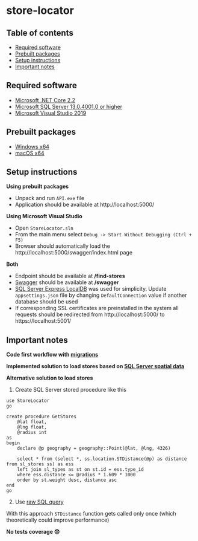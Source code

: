 # store-locator

## Table of contents
- [Required software](#required-software)
- [Prebuilt packages](#prebuilt-packages)
- [Setup instructions](#setup-instructions)
- [Important notes](#important-notes)

## Required software

- [Microsoft .NET Core 2.2](https://dotnet.microsoft.com/download)
- [Microsoft SQL Server 13.0.4001.0 or higher](https://www.microsoft.com/en-us/sql-server/sql-server-downloads)
- [Microsoft Visual Studio 2019](https://visualstudio.microsoft.com/)

## Prebuilt packages

- [Windows x64](https://guidance1-my.sharepoint.com/:u:/g/personal/anton_burkovsky_guidance_com/EQdCMse2LcNEmrBcwth0zEYBigjaELv2qr1FmAQIWFQSMg?e=LMwUPD)
- [macOS x64](https://guidance1-my.sharepoint.com/:u:/g/personal/anton_burkovsky_guidance_com/ERZr5oI0bAlLhL17oTiCE8gBpBQ5QfCT6V9UglBjT9x7UA?e=GVfj03)

## Setup instructions

**Using prebuilt packages**

- Unpack and run `API.exe` file
- Application should be available at http://localhost:5000/

**Using Microsoft Visual Studio**

- Open `StoreLocator.sln`
- From the main menu select `Debug -> Start Without Debugging (Ctrl + F5)`
- Browser should automatically load the http://localhost:5000/swagger/index.html page

**Both**

- Endpoint should be available at **/find-stores**
- [Swagger](https://swagger.io/) should be available at **/swagger**
- [SQL Server Express LocalDB](https://docs.microsoft.com/en-us/sql/database-engine/configure-windows/sql-server-express-localdb) was used for simplicity. Update `appsettings.json` file by changing `DefaultConnection` value if another database should be used
- If corresponding SSL certificates are preinstalled in the system all requests should be redirected from http://localhost:5000/ to https://localhost:5001/

## Important notes

**Code first workflow with [migrations](https://docs.microsoft.com/en-us/ef/core/managing-schemas/migrations/)**

**Implemented solution to load stores based on [SQL Server spatial data](https://docs.microsoft.com/en-us/sql/relational-databases/spatial/spatial-data-sql-server)**

**Alternative solution to load stores**

1. Create SQL Server stored procedure like this
```
use StoreLocator
go

create procedure GetStores
	@lat float,
	@lng float,
	@radius int
as
begin
	declare @p geography = geography::Point(@lat, @lng, 4326)

	select * from (select *, ss.location.STDistance(@p) as distance from sl_stores ss) as ess
	left join sl_types as st on st.id = ess.type_id
	where ess.distance <= @radius * 1.609 * 1000
	order by st.weight desc, distance asc
end
go
```
2. Use [raw SQL query](https://docs.microsoft.com/en-us/ef/core/querying/raw-sql)

With this approach `STDistance` function gets called only once (which theoretically could improve performance)

**No tests coverage :disappointed:**
